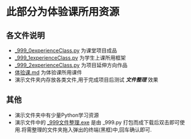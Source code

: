 # 此部分为体验课所用资源
## 各文件说明  
* [_999_0experienceClass.py](./_999_0experienceClass.py) 为课堂项目成品
* [_999_1experienceClass.py](./_999_1experienceClass.py) 为学生上课所用框架
* [_999_2experienceClass.py](./_999_2experienceClass.py) 为项目延伸方向作品
* [体验课.md](./%E4%BD%93%E9%AA%8C%E8%AF%BE.md) 为体验课所用课件
* 演示文件夹内存放各类文件,用于完成项目后测试 ***文件整理*** 效果
## 其他
* 演示文件夹中有少量Python学习资源
* 演示文件中的 [_999文件整理.exe](./%E6%BC%94%E7%A4%BA%E6%96%87%E4%BB%B6%E5%A4%B9/_999文件整理.exe) 是由 _999.py 打包而成下载后双击即可使用.将需整理的文件夹拖入弹出的终端(黑框)中,回车确认即可.